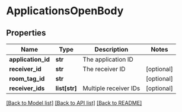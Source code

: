 # ApplicationsOpenBody

## Properties
Name | Type | Description | Notes
------------ | ------------- | ------------- | -------------
**application_id** | **str** | The application ID | 
**receiver_id** | **str** | The receiver ID | [optional] 
**room_tag_id** | **str** |  | [optional] 
**receiver_ids** | **list[str]** | Multiple receiver IDs | [optional] 

[[Back to Model list]](../README.md#documentation-for-models) [[Back to API list]](../README.md#documentation-for-api-endpoints) [[Back to README]](../README.md)

